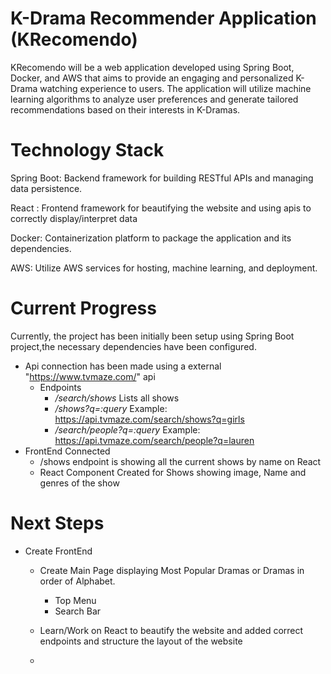 # K-Drama Recommender Application (KRecomendo)
KRecomendo will be a web application developed using Spring Boot, Docker, and AWS that aims to provide an engaging and personalized K-Drama watching experience to users.
The application will utilize machine learning algorithms to analyze user preferences and generate tailored recommendations based on their interests in K-Dramas.

# Technology Stack

Spring Boot: Backend framework for building RESTful APIs and managing data persistence.

React : Frontend framework for beautifying the website and using apis to correctly display/interpret data

Docker: Containerization platform to package the application and its dependencies.

AWS: Utilize AWS services for hosting, machine learning, and deployment.

# Current Progress

Currently, the project has been initially been setup using Spring Boot project,the necessary dependencies have been configured.
- Api connection has been made using a external "https://www.tvmaze.com/" api
  - Endpoints
     -  */search/shows* Lists all shows
     -  */shows?q=:query* Example: https://api.tvmaze.com/search/shows?q=girls
     -  */search/people?q=:query* Example: https://api.tvmaze.com/search/people?q=lauren
- FrontEnd Connected 
  - /shows endpoint is showing all the current shows by name on React
  - React Component Created for Shows showing image, Name and genres of the show
  

# Next Steps
- Create FrontEnd
  - Create Main Page displaying Most Popular Dramas or Dramas in order of Alphabet.
    - Top Menu
    - Search Bar
      
  - Learn/Work on React to beautify the website and added correct endpoints and structure the layout of the website
  - 



